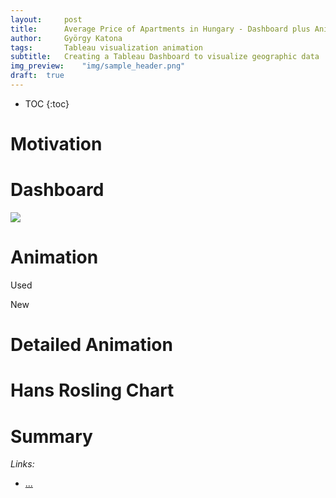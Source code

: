 ```yaml
---
layout:     post
title:      Average Price of Apartments in Hungary - Dashboard plus Animation
author:     György Katona
tags: 		Tableau visualization animation
subtitle:   Creating a Tableau Dashboard to visualize geographic data
img_preview:	"img/sample_header.png"
draft:	true
---
```


* TOC
{:toc}

# Motivation

# Dashboard

<div class='tableauPlaceholder' id='viz1556539855220' style='position: relative'><noscript><a href='#'><img alt=' ' src='https:&#47;&#47;public.tableau.com&#47;static&#47;images&#47;Hu&#47;HungarianApartmentPrices&#47;Used&#47;1_rss.png' style='border: none' /></a></noscript><object class='tableauViz'  style='display:none;'><param name='host_url' value='https%3A%2F%2Fpublic.tableau.com%2F' /> <param name='embed_code_version' value='3' /> <param name='path' value='views&#47;HungarianApartmentPrices&#47;Used?:embed=y&amp;:display_count=y' /> <param name='toolbar' value='yes' /><param name='static_image' value='https:&#47;&#47;public.tableau.com&#47;static&#47;images&#47;Hu&#47;HungarianApartmentPrices&#47;Used&#47;1.png' /> <param name='animate_transition' value='yes' /><param name='display_static_image' value='yes' /><param name='display_spinner' value='yes' /><param name='display_overlay' value='yes' /><param name='display_count' value='yes' /></object></div>                
<script type='text/javascript'>                    var divElement = document.getElementById('viz1556539855220');                    var vizElement = divElement.getElementsByTagName('object')[0];                    if ( divElement.offsetWidth > 800 ) { vizElement.style.width='1000px';vizElement.style.height='700px';} else if ( divElement.offsetWidth > 500 ) { vizElement.style.width='1000px';vizElement.style.height='700px';} else { vizElement.style.width='100%';vizElement.style.height='1350px';}                     var scriptElement = document.createElement('script');                    scriptElement.src = 'https://public.tableau.com/javascripts/api/viz_v1.js';                    vizElement.parentNode.insertBefore(scriptElement, vizElement);                </script>


# Animation

Used

<div class="flourish-embed" data-src="visualisation/325722"></div><script src="https://public.flourish.studio/resources/embed.js"></script>

New

<div class="flourish-embed" data-src="visualisation/325735"></div><script src="https://public.flourish.studio/resources/embed.js"></script>

# Detailed Animation

<div class="flourish-embed" data-src="visualisation/327322"></div><script src="https://public.flourish.studio/resources/embed.js"></script>

<div class="flourish-embed" data-src="visualisation/327391"></div><script src="https://public.flourish.studio/resources/embed.js"></script>

# Hans Rosling Chart

<div class="flourish-embed" data-src="visualisation/327487"></div><script src="https://public.flourish.studio/resources/embed.js"></script>

# Summary


*Links:*
- [...](https://...)